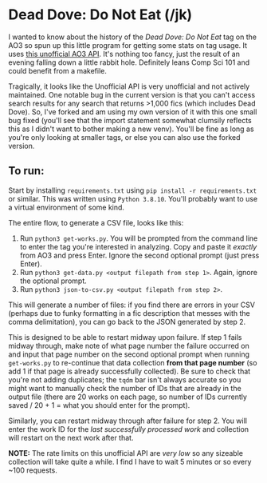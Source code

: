 # Dead Dove: Do Not Eat (/jk)

I wanted to know about the history of the _Dead Dove: Do Not Eat_ tag on the
AO3 so spun up this little program for getting some stats on tag usage. It uses
[this unofficial AO3 API](https://ao3-api.readthedocs.io/). It's nothing too
fancy, just the result of an evening falling down a little rabbit hole.
Definitely leans Comp Sci 101 and could benefit from a makefile.

Tragically, it looks like the Unofficial API is very unofficial and not
actively maintained. One notable bug in the current version is that you can't
access search results for any search that returns >1,000 fics (which includes
Dead Dove). So, I've forked and am using my own version of it with this one
small bug fixed (you'll see that the import statement somewhat clumsily
reflects this as I didn't want to bother making a new venv). You'll be fine as
long as you're only looking at smaller tags, or else you can also use the
forked version.

## To run:

Start by installing `requirements.txt` using `pip install -r requirements.txt` or
  similar. This was written using `Python 3.8.10`. You'll probably want to use
a virtual environment of some kind.

The entire flow, to generate a CSV file, looks like this:
1. Run `python3 get-works.py`. You will be prompted from the command line to
   enter the tag you're interested in analyzing. Copy and paste it _exactly_
from AO3 and press Enter. Ignore the second optional prompt (just press Enter).
2. Run `python3 get-data.py <output filepath from step 1>`. Again, ignore the
   optional prompt.
3. Run `python3 json-to-csv.py <output filepath from step 2>`.

This will generate a number of files: if you find there are errors in your CSV
(perhaps due to funky formatting in a fic description that messes with the
comma delimitation), you can go back to the JSON generated by step 2.

This is designed to be able to restart midway upon failure. If step 1 fails
midway through, make note of what page number the failure occurred on and input
that page number on the second optional prompt when running `get-works.py` to
re-continue that data collection **from that page number** (so add 1 if that
page is already successfully collected). Be sure to check that you're not
adding duplicates; the `tqdm` bar isn't always accurate so you might want to
manually check the number of IDs that are already in the output file (there are
20 works on each page, so number of IDs currently saved / 20 + 1 = what you
should enter for the prompt).

Similarly, you can restart midway through after failure for step 2. You will enter
the work ID for the _last successfully processed work_ and collection will
restart on the next work after that.

**NOTE:** The rate limits on this unofficial API are *very low* so any sizeable
collection will take quite a while. I find I have to wait 5 minutes or so every
~100 requests.

